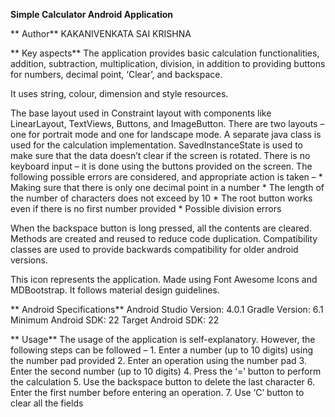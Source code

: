 **Simple Calculator Android Application**

** Author**
KAKANIVENKATA SAI KRISHNA

** Key aspects**
The application provides basic calculation functionalities,
addition, 
subtraction, 
multiplication, 
division, in addition to providing buttons for numbers, decimal point, ‘Clear’, and backspace.

It uses string, colour, dimension and style resources. 

The base layout used in Constraint layout with components like LinearLayout, TextViews, Buttons, and ImageButton. 
There are two layouts – one for portrait mode and one for landscape mode.
A separate java class is used for the calculation implementation. 
SavedInstanceState is used to make sure that the data doesn’t clear if the screen is rotated. 
There is no keyboard input – it is done using the buttons provided on the screen. 
The following possible errors are considered, and appropriate action is taken –
    * Making sure that there is only one decimal point in a number
    * The length of the number of characters does not exceed by 10
    * The root button works even if there is no first number provided
    * Possible division errors

When the backspace button is long pressed, all the contents are cleared. Methods are created and reused to reduce code duplication. 
Compatibility classes are used to provide backwards compatibility for older android versions.


This icon represents the application. Made using Font Awesome Icons and MDBootstrap. It follows material design guidelines.

** Android Specifications**
      Android Studio Version: 4.0.1
      Gradle Version: 6.1
      Minimum Android SDK: 22
      Target Android SDK: 22


** Usage**
  The usage of the application is self-explanatory. However, the following steps can be followed –
      1. Enter a number (up to 10 digits) using the number pad provided
      2. Enter an operation using the number pad
      3. Enter the second number (up to 10 digits)
      4. Press the ‘=’ button to perform the calculation
      5. Use the backspace button to delete the last character
      6. Enter the first number before entering an operation.
      7. Use ‘C’ button to clear all the fields
